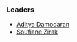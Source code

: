 ### Leaders
* [Aditya Damodaran](mailto:aditya.damodaran@owasp.org)
* [Soufiane Zirak](mailto:soufiane.zirak@owasp.org)
